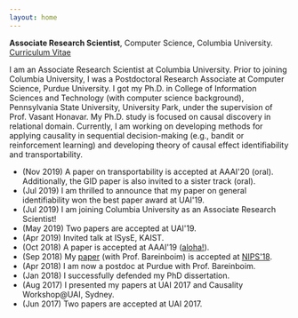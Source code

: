 ```yaml
---
layout: home
---
```

**Associate Research Scientist**, Computer Science, Columbia University. [Curriculum Vitae](/assets/cv.pdf)

I am an Associate Research Scientist at Columbia University. Prior to joining Columbia University, I was a Postdoctoral Research Associate at Computer Science, Purdue University.
I got my Ph.D. in College of Information Sciences and Technology (with computer science background), Pennsylvania State University, University Park, under the supervision of Prof. Vasant Honavar. 
My Ph.D. study is focused on causal discovery in relational domain. 
Currently, I am working on developing methods for applying causality in sequential decision-making (e.g., bandit or reinforcement learning)
and developing theory of causal effect identifiability and transportability.


- (Nov 2019) A paper on transportability is accepted at AAAI'20 (oral). Additionally, the GID paper is also invited to a sister track (oral).
- (Jul 2019) I am thrilled to announce that my paper on general identifiability won the best paper award at UAI'19.
- (Jul 2019) I am joining Columbia University as an Associate Research Scientist!
- (May 2019) Two papers are accepted at UAI'19.
- (Apr 2019) Invited talk at ISysE, KAIST. 
- (Oct 2018) A paper is accepted at AAAI'19 ([aloha!](https://aaai.org/Conferences/AAAI-19/aaai19call/)).
- (Sep 2018) My [paper](https://causalai.net/r36.pdf) (with Prof. Bareinboim) is accepted at [NIPS'18](https://nips.cc/Conferences/2018/Schedule?showEvent=11265). 
- (Apr 2018) I am now a postdoc at Purdue with Prof. Bareinboim.
- (Jan 2018) I successfully defended my PhD dissertation.
- (Aug 2017) I presented my papers at UAI 2017 and Causality Workshop@UAI, Sydney.
- (Jun 2017) Two papers are accepted at UAI 2017.


